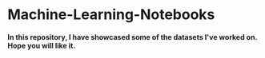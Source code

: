 # Machine-Learning-Notebooks
#### In this repository, I have showcased some of the datasets I've worked on. Hope you will like it.
